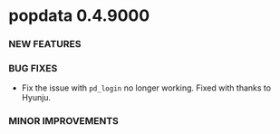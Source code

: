 popdata 0.4.9000
======================

### NEW FEATURES

### BUG FIXES
- Fix the issue with `pd_login` no longer working. Fixed with thanks to Hyunju.

### MINOR IMPROVEMENTS
